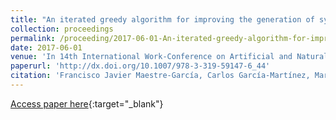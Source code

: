 ```yaml
---
title: "An iterated greedy algorithm for improving the generation of synthetic patterns in imbalanced learning"
collection: proceedings
permalink: /proceeding/2017-06-01-An-iterated-greedy-algorithm-for-improving-the-generation-of-synthetic-patterns-in-imbalanced-learning
date: 2017-06-01
venue: 'In 14th International Work-Conference on Artificial and Natural Neural Networks (IWANN2017)'
paperurl: 'http://dx.doi.org/10.1007/978-3-319-59147-6_44'
citation: 'Francisco Javier Maestre-García, Carlos García-Martínez, María Pérez-Ortiz, **Pedro Antonio Gutiérrez**, &quot;An iterated greedy algorithm for improving the generation of synthetic patterns in imbalanced learning.&quot; In 14th International Work-Conference on Artificial and Natural Neural Networks (IWANN2017), Lecture Notes in Computer Science (LNCS), Vol. 10305, 2017, Cádiz, Spain, pp.513-524.'
---
```

[Access paper here](http://dx.doi.org/10.1007/978-3-319-59147-6_44){:target="_blank"}
